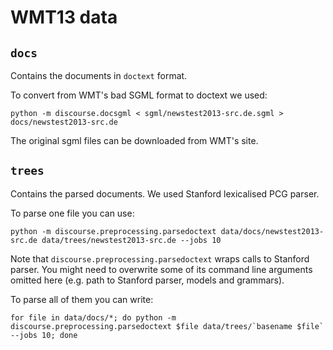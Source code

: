 # WMT13 data

## `docs`

Contains the documents in `doctext` format.

To convert from WMT's bad SGML format to doctext we used:

    python -m discourse.docsgml < sgml/newstest2013-src.de.sgml > docs/newstest2013-src.de

The original sgml files can be downloaded from WMT's site.

## `trees`

Contains the parsed documents. We used Stanford lexicalised PCG parser. 

To parse one file you can use:

    python -m discourse.preprocessing.parsedoctext data/docs/newstest2013-src.de data/trees/newstest2013-src.de --jobs 10

Note that `discourse.preprocessing.parsedoctext` wraps calls to Stanford parser. You might need to overwrite some of its command line arguments omitted here (e.g. path to Stanford parser, models and grammars).

To parse all of them you can write:

    for file in data/docs/*; do python -m discourse.preprocessing.parsedoctext $file data/trees/`basename $file` --jobs 10; done
